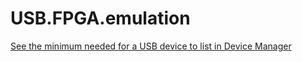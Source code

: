 # USB.FPGA.emulation
[See the minimum needed for a USB device to list in Device Manager](https://youtu.be/VG5bWzEPfsg)
